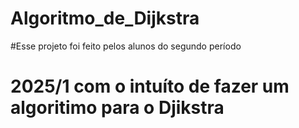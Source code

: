 # Algoritmo_de_Dijkstra


#Esse projeto foi feito pelos alunos do segundo período
# 2025/1 com o intuíto de fazer um algoritimo para o Djikstra 

